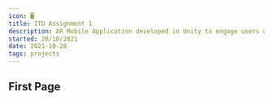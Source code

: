 ```yaml
---
icon: 🖥️
title: ITD Assignment 1
description: AR Mobile Application developed in Unity to engage users with scenarios related to COVID-19 pandemic
started: 28/10/2021
date: 2021-10-28
tags: projects
---
```


## First Page